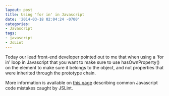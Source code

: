 ```yaml
---
layout: post
title: Using 'for in' in Javascript
date: '2014-03-18 02:04:24 -0700'
categories:
- Javascript
tags:
- javascript
- JsLint
---
```

<p>Today our lead front-end developer pointed out to me that when using a 'for in' loop in Javascript that you want to make sure to use hasOwnProperty() on the element to make sure it belongs to the object, and not properties that were inherited through the prototype chain.</p>
<p>More information is available on <a href="http://www.jslint.com/lint.html#forin" target="_blank">this page</a> describing common Javascript code mistakes caught by JSLint.</p>
